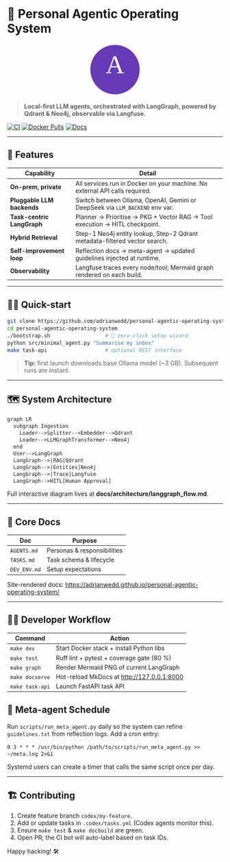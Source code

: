 # 🧩 Personal Agentic Operating System
<p align="center">
  <img src="docs/_assets/logo.svg" width="120" alt="PAOS logo"/>
</p>

> **Local-first LLM agents, orchestrated with LangGraph, powered by Qdrant & Neo4j, observable via Langfuse.**

[![CI](https://github.com/adrianwedd/personal-agentic-operating-system/actions/workflows/ci.yml/badge.svg)](./actions/workflows/ci.yml)
[![Docker Pulls](https://img.shields.io/docker/pulls/agentos/core?logo=docker)](https://github.com/users/adrianwedd/packages)
[![Docs](https://img.shields.io/badge/docs-latest-success?logo=readthedocs)](https://adrianwedd.github.io/personal-agentic-operating-system/)

---

## 🚀 Features

| Capability | Detail |
|------------|--------|
| **On-prem, private** | All services run in Docker on your machine. No external API calls required. |
| **Pluggable LLM backends** | Switch between Ollama, OpenAI, Gemini or DeepSeek via `LLM_BACKEND` env var. |
| **Task-centric LangGraph** | Planner → Prioritise → PKG + Vector RAG → Tool execution → HITL checkpoint. |
| **Hybrid Retrieval** | Step-1 Neo4j entity lookup, Step-2 Qdrant metadata-filtered vector search. |
| **Self-improvement loop** | Reflection docs → meta-agent → updated guidelines injected at runtime. |
| **Observability** | Langfuse traces every node/tool; Mermaid graph rendered on each build. |

---

## 🏃‍♂️ Quick-start

```bash
git clone https://github.com/adrianwedd/personal-agentic-operating-system.git
cd personal-agentic-operating-system
./bootstrap.sh                  # 🚀 zero-click setup wizard
python src/minimal_agent.py "Summarise my inbox"
make task-api                   # optional REST interface
```

> **Tip:** first launch downloads base Ollama model (~3 GB). Subsequent runs are instant.

---

## 🗺 System Architecture

```mermaid
graph LR
  subgraph Ingestion
    Loader-->Splitter-->Embedder-->Qdrant
    Loader-->LLMGraphTransformer-->Neo4j
  end
  User-->LangGraph
  LangGraph-->|RAG|Qdrant
  LangGraph-->|Entities|Neo4j
  LangGraph-->|Trace|Langfuse
  LangGraph-->HITL[Human Approval]
```

Full interactive diagram lives at **docs/architecture/langgraph_flow.md**.

---

## 📑 Core Docs

| Doc | Purpose |
|-----|---------|
| `AGENTS.md` | Personas & responsibilities |
| `TASKS.md`  | Task schema & lifecycle |
| `DEV_ENV.md`| Setup expectations |

Site-rendered docs: <https://adrianwedd.github.io/personal-agentic-operating-system/>

---

## 🧑‍💻 Developer Workflow

| Command | Action |
|---------|--------|
| `make dev` | Start Docker stack + install Python libs |
| `make test`| Ruff lint + pytest + coverage gate (80 %) |
| `make graph`| Render Mermaid PNG of current LangGraph |
| `make docserve`| Hot-reload MkDocs at <http://127.0.0.1:8000> |
| `make task-api`| Launch FastAPI task API |

## 🔄 Meta-agent Schedule

Run `scripts/run_meta_agent.py` daily so the system can refine
`guidelines.txt` from reflection logs. Add a cron entry:

```cron
0 3 * * * /usr/bin/python /path/to/scripts/run_meta_agent.py >> ~/meta.log 2>&1
```

Systemd users can create a timer that calls the same script once per day.

---

## 🏗 Contributing

1. Create feature branch `codex/my-feature`.  
2. Add or update tasks in `.codex/tasks.yml` (Codex agents monitor this).  
3. Ensure `make test` & `make docbuild` are green.  
4. Open PR; the CI bot will auto-label based on task IDs.  

Happy hacking! 🛠

